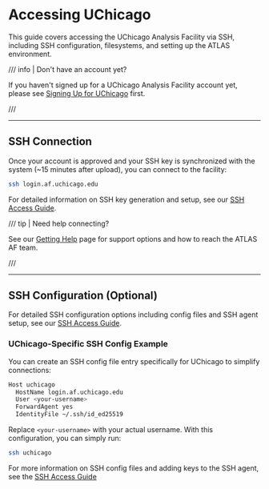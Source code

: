 # Accessing UChicago

This guide covers accessing the UChicago Analysis Facility via SSH, including
SSH configuration, filesystems, and setting up the ATLAS environment.

/// info | Don't have an account yet?

If you haven't signed up for a UChicago Analysis Facility account yet, please
see [Signing Up for UChicago](account.md) first.

///

---

## SSH Connection

Once your account is approved and your SSH key is synchronized with the system
(~15 minutes after upload), you can connect to the facility:

```sh
ssh login.af.uchicago.edu
```

For detailed information on SSH key generation and setup, see our
[SSH Access Guide](../computing/ssh_guide.md).

/// tip | Need help connecting?

See our [Getting Help](../getting_help.md) page for support options and how to
reach the ATLAS AF team.

///

---

## SSH Configuration (Optional)

For detailed SSH configuration options including config files and SSH agent
setup, see our [SSH Access Guide](../computing/ssh_guide.md).

### UChicago-Specific SSH Config Example

You can create an SSH config file entry specifically for UChicago to simplify
connections:

```sh
Host uchicago
  HostName login.af.uchicago.edu
  User <your-username>
  ForwardAgent yes
  IdentityFile ~/.ssh/id_ed25519
```

Replace `<your-username>` with your actual username. With this configuration,
you can simply run:

```sh
ssh uchicago
```

For more information on SSH config files and adding keys to the SSH agent, see
the [SSH Access Guide](../computing/ssh_guide.md#ssh-configuration-optional)
